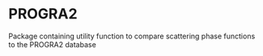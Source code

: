 # PROGRA2
 Package containing utility function to compare scattering phase functions to the PROGRA2 database
